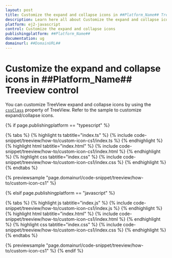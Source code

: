 ```yaml
---
layout: post
title: Customize the expand and collapse icons in ##Platform_Name## Treeview control | Syncfusion
description: Learn here all about Customize the expand and collapse icons in Syncfusion ##Platform_Name## Treeview control of Syncfusion Essential JS 2 and more.
platform: ej2-javascript
control: Customize the expand and collapse icons 
publishingplatform: ##Platform_Name##
documentation: ug
domainurl: ##DomainURL##
---
```


# Customize the expand and collapse icons in ##Platform_Name## Treeview control

You can customize TreeView expand and collapse icons by using the [`cssClass`](../../api/treeview#cssclass)&nbsp;property of TreeView.
Refer to the sample to customize expand/collapse icons.

{% if page.publishingplatform == "typescript" %}

 {% tabs %}
{% highlight ts tabtitle="index.ts" %}
{% include code-snippet/treeview/how-to/custom-icon-cs1/index.ts %}
{% endhighlight %}
{% highlight html tabtitle="index.html" %}
{% include code-snippet/treeview/how-to/custom-icon-cs1/index.html %}
{% endhighlight %}
{% highlight css tabtitle="index.css" %}
{% include code-snippet/treeview/how-to/custom-icon-cs1/index.css %}
{% endhighlight %}
{% endtabs %}
        
{% previewsample "page.domainurl/code-snippet/treeview/how-to/custom-icon-cs1" %}

{% elsif page.publishingplatform == "javascript" %}

{% tabs %}
{% highlight js tabtitle="index.js" %}
{% include code-snippet/treeview/how-to/custom-icon-cs1/index.js %}
{% endhighlight %}
{% highlight html tabtitle="index.html" %}
{% include code-snippet/treeview/how-to/custom-icon-cs1/index.html %}
{% endhighlight %}
{% highlight css tabtitle="index.css" %}
{% include code-snippet/treeview/how-to/custom-icon-cs1/index.css %}
{% endhighlight %}
{% endtabs %}

{% previewsample "page.domainurl/code-snippet/treeview/how-to/custom-icon-cs1" %}
{% endif %}